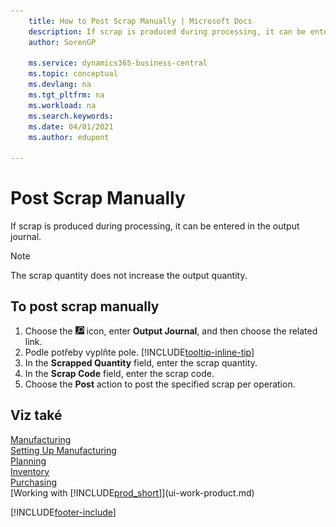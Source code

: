 ```yaml
---
    title: How to Post Scrap Manually | Microsoft Docs
    description: If scrap is produced during processing, it can be entered in the output journal. Note that the scrap quantity does not increase the output quantity.
    author: SorenGP

    ms.service: dynamics365-business-central
    ms.topic: conceptual
    ms.devlang: na
    ms.tgt_pltfrm: na
    ms.workload: na
    ms.search.keywords:
    ms.date: 04/01/2021
    ms.author: edupont

---
```

# Post Scrap Manually
If scrap is produced during processing, it can be entered in the output journal.

> [!NOTE]
> The scrap quantity does not increase the output quantity.

## To post scrap manually
1. Choose the ![Lightbulb that opens the Tell Me feature](media/ui-search/search_small.png "Tell me what you want to do") icon, enter **Output Journal**, and then choose the related link.
2. Podle potřeby vyplňte pole. [!INCLUDE[tooltip-inline-tip](includes/tooltip-inline-tip_md.md)]
3. In the **Scrapped Quantity** field, enter the scrap quantity.
4. In the **Scrap Code** field, enter the scrap code.
5. Choose the **Post** action to post the specified scrap per operation.

## Viz také
[Manufacturing](production-manage-manufacturing.md)    
[Setting Up Manufacturing](production-configure-production-processes.md)  
[Planning](production-planning.md)      
[Inventory](inventory-manage-inventory.md)  
[Purchasing](purchasing-manage-purchasing.md)  
[Working with [!INCLUDE[prod_short](includes/prod_short.md)]](ui-work-product.md)


[!INCLUDE[footer-include](includes/footer-banner.md)]